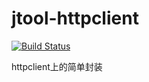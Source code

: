 # jtool-httpclient
[![Build Status](https://travis-ci.org/JavaServerGroup/jtool-httpclient.svg)](https://travis-ci.org/JavaServerGroup/jtool-httpclient)

httpclient上的简单封装
